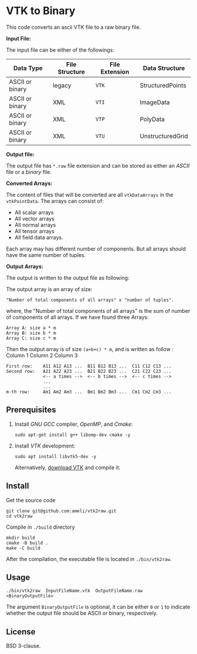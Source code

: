 # VTK to Binary

This code converts an ascii VTK file to a raw binary file.

**Input File:**

The input file can be either of the followings:

| Data Type       | File Structure | File Extension | Data Structure   |
| --------------- | -------------- | -------------- | ---------------- |
| ASCII or binary | legacy         | ``VTK``        | StructuredPoints |
| ASCII or binary | XML            | ``VTI``        | ImageData        |
| ASCII or binary | XML            | ``VTP``        | PolyData         |
| ASCII or binary | XML            | ``VTU``        | UnstructuredGrid |

**Output file:**

The output file has ``*.raw`` file extension and can be stored as either an *ASCII* file or a *binary* file.

**Converted Arrays:**

The content of files that will be converted are all ``vtkDataArrays`` in the ``vtkPointData``. The arrays can consist of:

* All scalar arrays
* All vector arrays
* All normal arrays
* All tensor arrays
* All field data arrays.

Each array may has different number of components. But all arrays should have the same number of tuples.

**Output Arrays:**

The output is written to the output file as following:

The output array is an array of size:

    "Number of total components of all arrays" x "number of tuples".

where, the "Number of total components of all arrays" is the sum of number of components of all arrays. If we have found three Arrays:

    Array A: size a * m
    Array B: size b * m
    Array C: size c * m

Then the output array is of size ``(a+b+c) * m``, and is written as follow
:
                  Column 1         Column 2         Column 3

    First row:    A11 A12 A13 ...  B11 B12 B13 ...  C11 C12 C13 ...
    Second row:   A21 A22 A23 ...  B21 B22 B23 ...  C21 C22 C23 ...
                  <-- a times -->  <-- b times -->  <-- c times -->
                  ...
                  ...
    m-th row:     Am1 Am2 Am3 ...  Bm1 Bm2 Bm3 ...  Cm1 Cm2 Cm3 ...

## Prerequisites

1. Install *GNU GCC* compiler, *OpenMP*, and *Cmake*:

       sudo apt-get install g++ libomp-dev cmake -y

2. Install *VTK* development:

       sudo apt install libvtk5-dev -y

   Alternatively, [download VTK](https://vtk.org/download/) and compile it.

## Install

Get the source code

    git clone git@github.com:ameli/vtk2raw.git
    cd vtk2raw

Compile in ``./build`` directory

    mkdir build
    cmake -B build .
    make -C build

After the compilation, the executable file is located in ``./bin/vtk2raw``.

## Usage

    ./bin/vtk2raw  InputFileName.vtk  OutputFileName.raw  <BinaryOutputFile>

The argument ``BinaryOutputFile`` is optional, it can be either ``0`` or ``1`` to indicate whether the output file should be ASCII or binary, respectively.

## License

BSD 3-clause.
